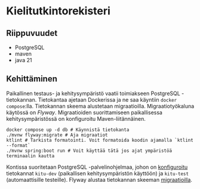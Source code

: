 # Kielitutkintorekisteri

## Riippuvuudet
- PostgreSQL
- maven
- java 21

## Kehittäminen
Paikallinen testaus- ja kehitysympäristö vaatii toimiakseen PostgreSQL -tietokannan. Tietokantaa ajetaan Dockerissa ja ne saa käyntiin `docker compose`:lla. Tietokannan skeema alustetaan migraatioilla. Migraatiotyökaluna käytössä on _Flyway_. Migraatioiden suorittamiseen paikallisessa kehitysympäristössä on konfiguroitu Maven-liitännäinen.

```shell
docker compose up -d db # Käynnistä tietokanta
./mvnw flyway:migrate # Aja migraatiot
ktlint # Tarkista formatointi. Voit formatoida koodin ajamalla `ktlint --format`
./mvnw spring:boot run # Voit käyttää tätä jos ajat ympäristöä terminaalin kautta
```

Kontissa suoritetaan PostgreSQL -palvelinohjelmaa, johon on [konfiguroitu](scripts/postgres-docker/init-db.sql) tietokannat `kitu-dev` (paikallisen kehitysympäristön käyttöön) ja `kitu-test` (automaattisille testeille). Flyway alustaa tietokannan skeeman [migraatioilla](src/main/resources/db/migration).


